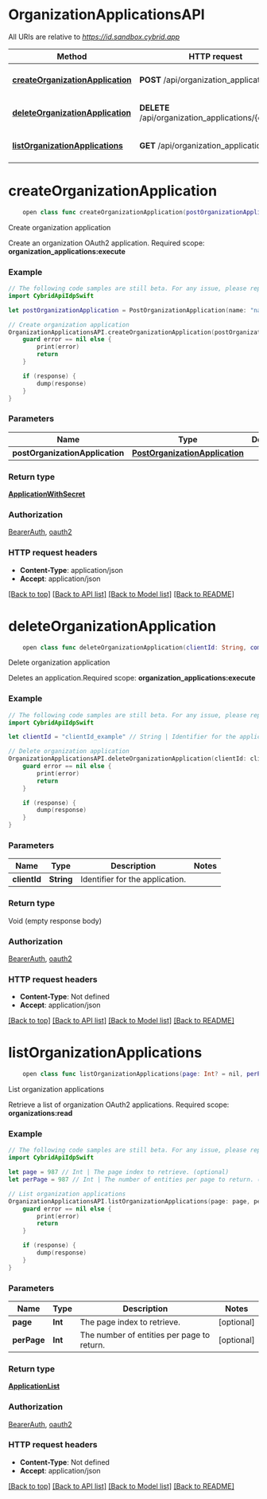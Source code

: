 # OrganizationApplicationsAPI

All URIs are relative to *https://id.sandbox.cybrid.app*

Method | HTTP request | Description
------------- | ------------- | -------------
[**createOrganizationApplication**](OrganizationApplicationsAPI.md#createorganizationapplication) | **POST** /api/organization_applications | Create organization application
[**deleteOrganizationApplication**](OrganizationApplicationsAPI.md#deleteorganizationapplication) | **DELETE** /api/organization_applications/{client_id} | Delete organization application
[**listOrganizationApplications**](OrganizationApplicationsAPI.md#listorganizationapplications) | **GET** /api/organization_applications | List organization applications


# **createOrganizationApplication**
```swift
    open class func createOrganizationApplication(postOrganizationApplication: PostOrganizationApplication, completion: @escaping (_ data: ApplicationWithSecret?, _ error: Error?) -> Void)
```

Create organization application

Create an organization OAuth2 application.  Required scope: **organization_applications:execute**

### Example
```swift
// The following code samples are still beta. For any issue, please report via http://github.com/OpenAPITools/openapi-generator/issues/new
import CybridApiIdpSwift

let postOrganizationApplication = PostOrganizationApplication(name: "name_example") // PostOrganizationApplication | 

// Create organization application
OrganizationApplicationsAPI.createOrganizationApplication(postOrganizationApplication: postOrganizationApplication) { (response, error) in
    guard error == nil else {
        print(error)
        return
    }

    if (response) {
        dump(response)
    }
}
```

### Parameters

Name | Type | Description  | Notes
------------- | ------------- | ------------- | -------------
 **postOrganizationApplication** | [**PostOrganizationApplication**](PostOrganizationApplication.md) |  | 

### Return type

[**ApplicationWithSecret**](ApplicationWithSecret.md)

### Authorization

[BearerAuth](../README.md#BearerAuth), [oauth2](../README.md#oauth2)

### HTTP request headers

 - **Content-Type**: application/json
 - **Accept**: application/json

[[Back to top]](#) [[Back to API list]](../README.md#documentation-for-api-endpoints) [[Back to Model list]](../README.md#documentation-for-models) [[Back to README]](../README.md)

# **deleteOrganizationApplication**
```swift
    open class func deleteOrganizationApplication(clientId: String, completion: @escaping (_ data: Void?, _ error: Error?) -> Void)
```

Delete organization application

Deletes an application.Required scope: **organization_applications:execute**

### Example
```swift
// The following code samples are still beta. For any issue, please report via http://github.com/OpenAPITools/openapi-generator/issues/new
import CybridApiIdpSwift

let clientId = "clientId_example" // String | Identifier for the application.

// Delete organization application
OrganizationApplicationsAPI.deleteOrganizationApplication(clientId: clientId) { (response, error) in
    guard error == nil else {
        print(error)
        return
    }

    if (response) {
        dump(response)
    }
}
```

### Parameters

Name | Type | Description  | Notes
------------- | ------------- | ------------- | -------------
 **clientId** | **String** | Identifier for the application. | 

### Return type

Void (empty response body)

### Authorization

[BearerAuth](../README.md#BearerAuth), [oauth2](../README.md#oauth2)

### HTTP request headers

 - **Content-Type**: Not defined
 - **Accept**: application/json

[[Back to top]](#) [[Back to API list]](../README.md#documentation-for-api-endpoints) [[Back to Model list]](../README.md#documentation-for-models) [[Back to README]](../README.md)

# **listOrganizationApplications**
```swift
    open class func listOrganizationApplications(page: Int? = nil, perPage: Int? = nil, completion: @escaping (_ data: ApplicationList?, _ error: Error?) -> Void)
```

List organization applications

Retrieve a list of organization OAuth2 applications.  Required scope: **organizations:read**

### Example
```swift
// The following code samples are still beta. For any issue, please report via http://github.com/OpenAPITools/openapi-generator/issues/new
import CybridApiIdpSwift

let page = 987 // Int | The page index to retrieve. (optional)
let perPage = 987 // Int | The number of entities per page to return. (optional)

// List organization applications
OrganizationApplicationsAPI.listOrganizationApplications(page: page, perPage: perPage) { (response, error) in
    guard error == nil else {
        print(error)
        return
    }

    if (response) {
        dump(response)
    }
}
```

### Parameters

Name | Type | Description  | Notes
------------- | ------------- | ------------- | -------------
 **page** | **Int** | The page index to retrieve. | [optional] 
 **perPage** | **Int** | The number of entities per page to return. | [optional] 

### Return type

[**ApplicationList**](ApplicationList.md)

### Authorization

[BearerAuth](../README.md#BearerAuth), [oauth2](../README.md#oauth2)

### HTTP request headers

 - **Content-Type**: Not defined
 - **Accept**: application/json

[[Back to top]](#) [[Back to API list]](../README.md#documentation-for-api-endpoints) [[Back to Model list]](../README.md#documentation-for-models) [[Back to README]](../README.md)


